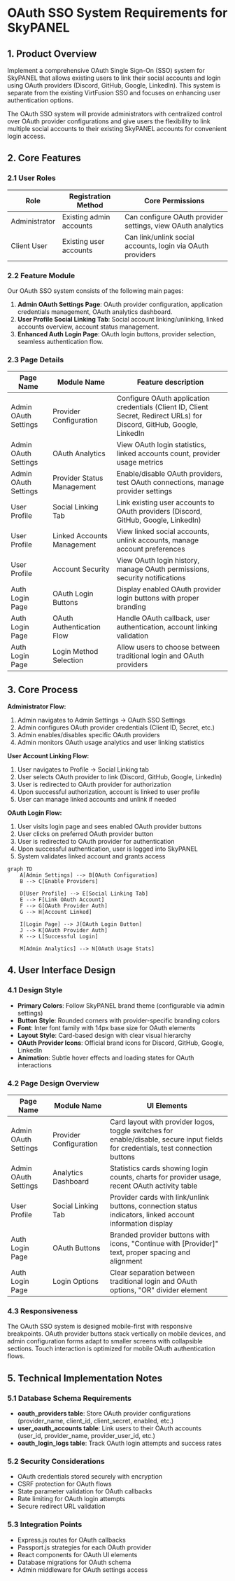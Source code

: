# OAuth SSO System Requirements for SkyPANEL

## 1. Product Overview
Implement a comprehensive OAuth Single Sign-On (SSO) system for SkyPANEL that allows existing users to link their social accounts and login using OAuth providers (Discord, GitHub, Google, LinkedIn). This system is separate from the existing VirtFusion SSO and focuses on enhancing user authentication options.

The OAuth SSO system will provide administrators with centralized control over OAuth provider configurations and give users the flexibility to link multiple social accounts to their existing SkyPANEL accounts for convenient login access.

## 2. Core Features

### 2.1 User Roles
| Role | Registration Method | Core Permissions |
|------|---------------------|------------------|
| Administrator | Existing admin accounts | Can configure OAuth provider settings, view OAuth analytics |
| Client User | Existing user accounts | Can link/unlink social accounts, login via OAuth providers |

### 2.2 Feature Module
Our OAuth SSO system consists of the following main pages:
1. **Admin OAuth Settings Page**: OAuth provider configuration, application credentials management, OAuth analytics dashboard.
2. **User Profile Social Linking Tab**: Social account linking/unlinking, linked accounts overview, account status management.
3. **Enhanced Auth Login Page**: OAuth login buttons, provider selection, seamless authentication flow.

### 2.3 Page Details

| Page Name | Module Name | Feature description |
|-----------|-------------|---------------------|
| Admin OAuth Settings | Provider Configuration | Configure OAuth application credentials (Client ID, Client Secret, Redirect URLs) for Discord, GitHub, Google, LinkedIn |
| Admin OAuth Settings | OAuth Analytics | View OAuth login statistics, linked accounts count, provider usage metrics |
| Admin OAuth Settings | Provider Status Management | Enable/disable OAuth providers, test OAuth connections, manage provider settings |
| User Profile | Social Linking Tab | Link existing user accounts to OAuth providers (Discord, GitHub, Google, LinkedIn) |
| User Profile | Linked Accounts Management | View linked social accounts, unlink accounts, manage account preferences |
| User Profile | Account Security | View OAuth login history, manage OAuth permissions, security notifications |
| Auth Login Page | OAuth Login Buttons | Display enabled OAuth provider login buttons with proper branding |
| Auth Login Page | OAuth Authentication Flow | Handle OAuth callback, user authentication, account linking validation |
| Auth Login Page | Login Method Selection | Allow users to choose between traditional login and OAuth providers |

## 3. Core Process

**Administrator Flow:**
1. Admin navigates to Admin Settings → OAuth SSO Settings
2. Admin configures OAuth provider credentials (Client ID, Secret, etc.)
3. Admin enables/disables specific OAuth providers
4. Admin monitors OAuth usage analytics and user linking statistics

**User Account Linking Flow:**
1. User navigates to Profile → Social Linking tab
2. User selects OAuth provider to link (Discord, GitHub, Google, LinkedIn)
3. User is redirected to OAuth provider for authorization
4. Upon successful authorization, account is linked to user profile
5. User can manage linked accounts and unlink if needed

**OAuth Login Flow:**
1. User visits login page and sees enabled OAuth provider buttons
2. User clicks on preferred OAuth provider button
3. User is redirected to OAuth provider for authentication
4. Upon successful authentication, user is logged into SkyPANEL
5. System validates linked account and grants access

```mermaid
graph TD
    A[Admin Settings] --> B[OAuth Configuration]
    B --> C[Enable Providers]
    
    D[User Profile] --> E[Social Linking Tab]
    E --> F[Link OAuth Account]
    F --> G[OAuth Provider Auth]
    G --> H[Account Linked]
    
    I[Login Page] --> J[OAuth Login Button]
    J --> K[OAuth Provider Auth]
    K --> L[Successful Login]
    
    M[Admin Analytics] --> N[OAuth Usage Stats]
```

## 4. User Interface Design

### 4.1 Design Style
- **Primary Colors**: Follow SkyPANEL brand theme (configurable via admin settings)
- **Button Style**: Rounded corners with provider-specific branding colors
- **Font**: Inter font family with 14px base size for OAuth elements
- **Layout Style**: Card-based design with clear visual hierarchy
- **OAuth Provider Icons**: Official brand icons for Discord, GitHub, Google, LinkedIn
- **Animation**: Subtle hover effects and loading states for OAuth interactions

### 4.2 Page Design Overview

| Page Name | Module Name | UI Elements |
|-----------|-------------|-------------|
| Admin OAuth Settings | Provider Configuration | Card layout with provider logos, toggle switches for enable/disable, secure input fields for credentials, test connection buttons |
| Admin OAuth Settings | Analytics Dashboard | Statistics cards showing login counts, charts for provider usage, recent OAuth activity table |
| User Profile | Social Linking Tab | Provider cards with link/unlink buttons, connection status indicators, linked account information display |
| Auth Login Page | OAuth Buttons | Branded provider buttons with icons, "Continue with [Provider]" text, proper spacing and alignment |
| Auth Login Page | Login Options | Clear separation between traditional login and OAuth options, "OR" divider element |

### 4.3 Responsiveness
The OAuth SSO system is designed mobile-first with responsive breakpoints. OAuth provider buttons stack vertically on mobile devices, and admin configuration forms adapt to smaller screens with collapsible sections. Touch interaction is optimized for mobile OAuth authentication flows.

## 5. Technical Implementation Notes

### 5.1 Database Schema Requirements
- **oauth_providers table**: Store OAuth provider configurations (provider_name, client_id, client_secret, enabled, etc.)
- **user_oauth_accounts table**: Link users to their OAuth accounts (user_id, provider_name, provider_user_id, etc.)
- **oauth_login_logs table**: Track OAuth login attempts and success rates

### 5.2 Security Considerations
- OAuth credentials stored securely with encryption
- CSRF protection for OAuth flows
- State parameter validation for OAuth callbacks
- Rate limiting for OAuth login attempts
- Secure redirect URL validation

### 5.3 Integration Points
- Express.js routes for OAuth callbacks
- Passport.js strategies for each OAuth provider
- React components for OAuth UI elements
- Database migrations for OAuth schema
- Admin middleware for OAuth settings access
